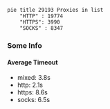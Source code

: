 
```mermaid
pie title 29193 Proxies in list
    "HTTP" : 19774
    "HTTPS": 3990
    "SOCKS" : 8347
```

### Some Info
#### Average Timeout

- mixed: 3.8s
- http: 2.1s
- https: 8.6s
- socks: 6.5s